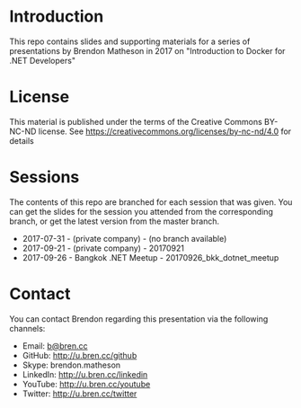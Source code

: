 # Introduction

This repo contains slides and supporting materials for a series of presentations
by Brendon Matheson in 2017 on "Introduction to Docker for .NET Developers"

# License

This material is published under the terms of the Creative Commons BY-NC-ND
license.  See https://creativecommons.org/licenses/by-nc-nd/4.0 for details

# Sessions

The contents of this repo are branched for each session that was given.  You can
get the slides for the session you attended from the corresponding branch, or
get the latest version from the master branch.

- 2017-07-31 - (private company) - (no branch available)
- 2017-09-21 - (private company) - 20170921
- 2017-09-26 - Bangkok .NET Meetup - 20170926_bkk_dotnet_meetup

# Contact

You can contact Brendon regarding this presentation via the following channels:
- Email:    b@bren.cc
- GitHub:   http://u.bren.cc/github
- Skype:    brendon.matheson
- LinkedIn: http://u.bren.cc/linkedin
- YouTube:  http://u.bren.cc/youtube
- Twitter:  http://u.bren.cc/twitter
